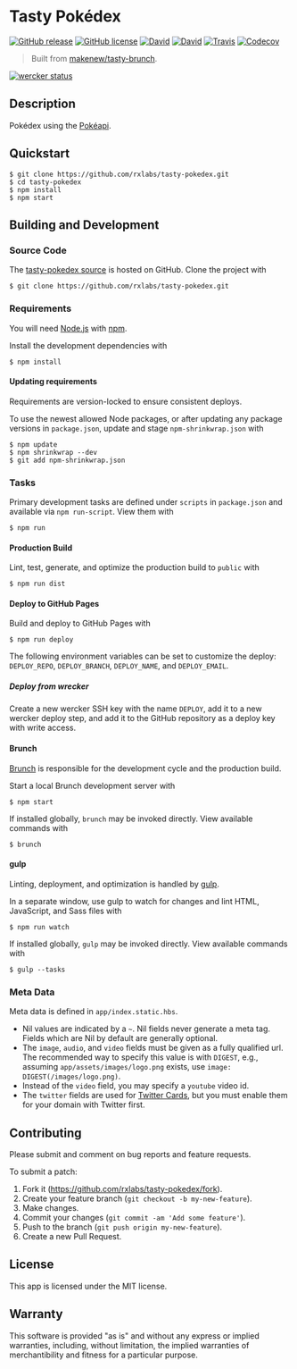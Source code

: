# Tasty Pokédex

[![GitHub release](https://img.shields.io/github/release/rxlabs/tasty-pokedex.svg)](https://github.com/rxlabs/tasty-pokedex/releases)
[![GitHub license](https://img.shields.io/github/license/rxlabs/tasty-pokedex.svg)](./LICENSE.txt)
[![David](https://img.shields.io/david/rxlabs/tasty-pokedex.svg)](https://david-dm.org/rxlabs/tasty-pokedex)
[![David](https://img.shields.io/david/dev/rxlabs/tasty-pokedex.svg)](https://david-dm.org/rxlabs/tasty-pokedex#info=devDependencies)
[![Travis](https://img.shields.io/travis/rxlabs/tasty-pokedex.svg)](https://travis-ci.org/rxlabs/tasty-pokedex)
[![Codecov](https://img.shields.io/codecov/c/github/rxlabs/tasty-pokedex.svg)](https://codecov.io/gh/rxlabs/tasty-pokedex)

> Built from [makenew/tasty-brunch](https://github.com/makenew/tasty-brunch).

[![wercker status](https://app.wercker.com/status/06865e43c20ccbc6dd9e031cc94b58a6/m "wercker status")](https://app.wercker.com/project/bykey/06865e43c20ccbc6dd9e031cc94b58a6)

## Description

Pokédex using the [Pokéapi].

[Pokéapi]: https://pokeapi.co/

## Quickstart

```
$ git clone https://github.com/rxlabs/tasty-pokedex.git
$ cd tasty-pokedex
$ npm install
$ npm start
```

## Building and Development

### Source Code

The [tasty-pokedex source] is hosted on GitHub.
Clone the project with

```
$ git clone https://github.com/rxlabs/tasty-pokedex.git
```

[tasty-pokedex source]: https://github.com/rxlabs/tasty-pokedex

### Requirements

You will need [Node.js] with [npm].

Install the development dependencies with

```
$ npm install
```

[Node.js]: https://nodejs.org/
[npm]: https://www.npmjs.com/

#### Updating requirements

Requirements are version-locked to ensure consistent deploys.

To use the newest allowed Node packages,
or after updating any package versions in `package.json`,
update and stage `npm-shrinkwrap.json` with

```
$ npm update
$ npm shrinkwrap --dev
$ git add npm-shrinkwrap.json
```

### Tasks

Primary development tasks are defined under `scripts` in `package.json`
and available via `npm run-script`.
View them with

```
$ npm run
```

#### Production Build

Lint, test, generate, and optimize the production build to `public` with

```
$ npm run dist
```

#### Deploy to GitHub Pages

Build and deploy to GitHub Pages with

```
$ npm run deploy
```

The following environment variables can be set to customize the deploy:
`DEPLOY_REPO`, `DEPLOY_BRANCH`, `DEPLOY_NAME`, and `DEPLOY_EMAIL`.

##### Deploy from wrecker

Create a new wercker SSH key with the name `DEPLOY`,
add it to a new wercker deploy step,
and add it to the GitHub repository as a deploy key with write access.

#### Brunch

[Brunch] is responsible for the development cycle
and the production build.

Start a local Brunch development server with

```
$ npm start
```

If installed globally, `brunch` may be invoked directly.
View available commands with

```
$ brunch
```

#### gulp

Linting, deployment, and optimization is handled by [gulp].

In a separate window, use gulp to watch for changes
and lint HTML, JavaScript, and Sass files with

```
$ npm run watch
```

If installed globally, `gulp` may be invoked directly.
View available commands with

```
$ gulp --tasks
```

[Brunch]: http://brunch.io/
[gulp]: http://gulpjs.com/

### Meta Data

Meta data is defined in `app/index.static.hbs`.

- Nil values are indicated by a `~`.
  Nil fields never generate a meta tag.
  Fields which are Nil by default are generally optional.
- The `image`, `audio`, and `video` fields must be given
  as a fully qualified url.
  The recommended way to specify this value is with `DIGEST`, e.g.,
  assuming `app/assets/images/logo.png` exists,
  use `image: DIGEST(/images/logo.png)`.
- Instead of the `video` field, you may specify a `youtube` video id.
- The `twitter` fields are used for [Twitter Cards], but you must
  enable them for your domain with Twitter first.

[Twitter Cards]: https://dev.twitter.com/cards/

## Contributing

Please submit and comment on bug reports and feature requests.

To submit a patch:

1. Fork it (https://github.com/rxlabs/tasty-pokedex/fork).
2. Create your feature branch (`git checkout -b my-new-feature`).
3. Make changes.
4. Commit your changes (`git commit -am 'Add some feature'`).
5. Push to the branch (`git push origin my-new-feature`).
6. Create a new Pull Request.

## License

This app is licensed under the MIT license.

## Warranty

This software is provided "as is" and without any express or
implied warranties, including, without limitation, the implied
warranties of merchantibility and fitness for a particular
purpose.
